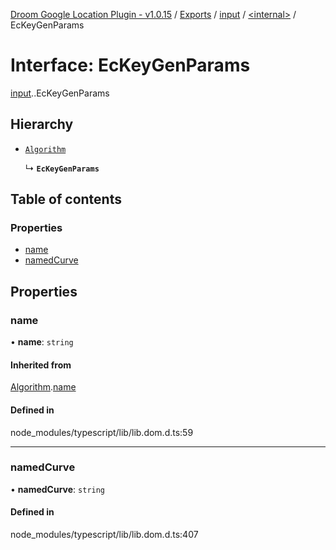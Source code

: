 [Droom Google Location Plugin - v1.0.15](../README.md) / [Exports](../modules.md) / [input](../modules/input.md) / [<internal\>](../modules/input._internal_.md) / EcKeyGenParams

# Interface: EcKeyGenParams

[input](../modules/input.md).[<internal>](../modules/input._internal_.md).EcKeyGenParams

## Hierarchy

- [`Algorithm`](input._internal_.Algorithm.md)

  ↳ **`EcKeyGenParams`**

## Table of contents

### Properties

- [name](input._internal_.EcKeyGenParams.md#name)
- [namedCurve](input._internal_.EcKeyGenParams.md#namedcurve)

## Properties

### name

• **name**: `string`

#### Inherited from

[Algorithm](input._internal_.Algorithm.md).[name](input._internal_.Algorithm.md#name)

#### Defined in

node_modules/typescript/lib/lib.dom.d.ts:59

___

### namedCurve

• **namedCurve**: `string`

#### Defined in

node_modules/typescript/lib/lib.dom.d.ts:407

